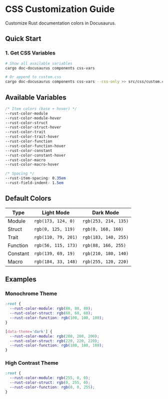 # CSS Customization Guide

Customize Rust documentation colors in Docusaurus.

## Quick Start

### 1. Get CSS Variables

```bash
# Show all available variables
cargo doc-docusaurus components css-vars

# Or append to custom.css
cargo doc-docusaurus components css-vars --css-only >> src/css/custom.css
```

## Available Variables

```css
/* Item colors (base + hover) */
--rust-color-module
--rust-color-module-hover
--rust-color-struct
--rust-color-struct-hover
--rust-color-trait
--rust-color-trait-hover
--rust-color-function
--rust-color-function-hover
--rust-color-constant
--rust-color-constant-hover
--rust-color-macro
--rust-color-macro-hover

/* Spacing */
--rust-item-spacing: 0.35em
--rust-field-indent: 1.5em
```

## Default Colors

| Type | Light Mode | Dark Mode |
|------|------------|-----------|
| Module | `rgb(173, 124, 0)` | `rgb(253, 214, 135)` |
| Struct | `rgb(0, 125, 119)` | `rgb(0, 168, 160)` |
| Trait | `rgb(110, 79, 201)` | `rgb(183, 140, 255)` |
| Function | `rgb(56, 115, 173)` | `rgb(88, 166, 255)` |
| Constant | `rgb(139, 69, 19)` | `rgb(210, 180, 140)` |
| Macro | `rgb(184, 33, 148)` | `rgb(255, 120, 220)` |

## Examples

### Monochrome Theme

```css
:root {
  --rust-color-module: rgb(80, 80, 80);
  --rust-color-struct: rgb(60, 60, 60);
  --rust-color-function: rgb(100, 100, 100);
}

[data-theme='dark'] {
  --rust-color-module: rgb(200, 200, 200);
  --rust-color-struct: rgb(220, 220, 220);
  --rust-color-function: rgb(180, 180, 180);
}
```

### High Contrast Theme

```css
:root {
  --rust-color-module: rgb(255, 0, 0);
  --rust-color-struct: rgb(0, 255, 0);
  --rust-color-function: rgb(0, 0, 255);
}
```
